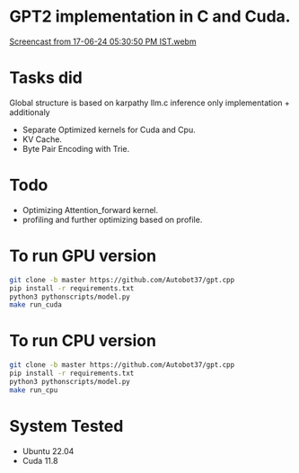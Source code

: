 # GPT2 implementation in C and Cuda.

[Screencast from 17-06-24 05:30:50 PM IST.webm](https://github.com/Autobot37/gpt.cpp/assets/93463931/330b4364-e4ae-467e-842f-085b0aaf8355)

# Tasks did
Global structure is based on karpathy llm.c inference only implementation + additionaly

- Separate Optimized kernels for Cuda and Cpu.
- KV Cache.
- Byte Pair Encoding with Trie.

# Todo
- Optimizing Attention_forward kernel.
- profiling and further optimizing based on profile.

# To run GPU version
```bash
git clone -b master https://github.com/Autobot37/gpt.cpp
pip install -r requirements.txt
python3 pythonscripts/model.py
make run_cuda
```

# To run CPU version
```bash
git clone -b master https://github.com/Autobot37/gpt.cpp
pip install -r requirements.txt
python3 pythonscripts/model.py
make run_cpu
```

# System Tested
- Ubuntu 22.04
- Cuda 11.8

